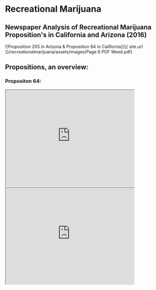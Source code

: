 # Recreational Marijuana

## Newspaper Analysis of Recreational Marijuana Proposition's in California and Arizona (2016) 

![Proposition 205 in Arizona & Proposition 64 in California]({{ site.url }}/recreationalmarijuana/assets/images/Page 6 PDF Weed.pdf)

## Propositions, an overview:

### Propositon 64:

<iframe width="420" height="315" src="https://www.youtube.com/embed/vXNweS-p6OM?ecve"> </iframe>

<iframe width="420" height="315" src="https://www.youtube.com/watch?v=IJXBzaVc8Ag"> </iframe>
